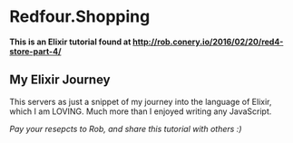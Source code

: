 # Redfour.Shopping

**This is an Elixir tutorial  found at http://rob.conery.io/2016/02/20/red4-store-part-4/**

## My Elixir Journey

This servers as just a snippet of my journey into the language of Elixir, which I am LOVING. Much more than I enjoyed writing any JavaScript.

*Pay your resepcts to Rob, and share this tutorial with others :)*
